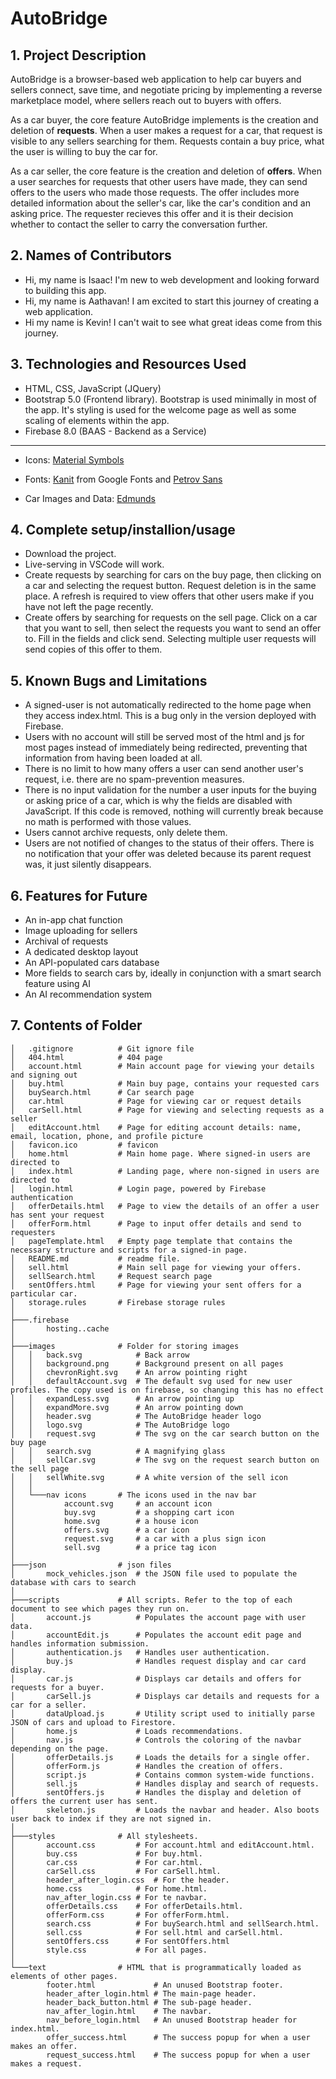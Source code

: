 # AutoBridge
## 1. Project Description
AutoBridge is a browser-based web application to help car buyers and sellers connect, save time, and negotiate pricing by implementing a reverse marketplace model, where sellers reach out to buyers with offers.

As a car buyer, the core feature AutoBridge implements is the creation and deletion of **requests**. When a user makes a request for a car, that request is visible to any sellers searching for them. Requests contain a buy price, what the user is willing to buy the car for.

As a car seller, the core feature is the creation and deletion of **offers**. When a user searches for requests that other users have made, they can send offers to the users who made those requests. The offer includes more detailed information about the seller's car, like the car's condition and an asking price. The requester recieves this offer and it is their decision whether to contact the seller to carry the conversation further.
## 2. Names of Contributors
* Hi, my name is Isaac! I'm new to web development and looking forward to building this app.
* Hi, my name is Aathavan! I am excited to start this journey of creating a web application.
* Hi my name is Kevin! I can't wait to see what great ideas come from this journey.
## 3. Technologies and Resources Used
* HTML, CSS, JavaScript (JQuery)
* Bootstrap 5.0 (Frontend library). Bootstrap is used minimally in most of the app. It's styling is used for the welcome page as well as some scaling of elements within the app.
* Firebase 8.0 (BAAS - Backend as a Service)
<hr>

* Icons: [Material Symbols](https://fonts.google.com/icons)

* Fonts: [Kanit](https://fonts.google.com/specimen/Kanit) from Google Fonts and [Petrov Sans](https://www.dafont.com/petrov-sans.font)

* Car Images and Data: [Edmunds](https://www.edmunds.com/)

## 4. Complete setup/installion/usage
* Download the project.
* Live-serving in VSCode will work.
* Create requests by searching for cars on the buy page, then clicking on a car and selecting the request button. Request deletion is in the same place. A refresh is required to view offers that other users make if you have not left the page recently.
* Create offers by searching for requests on the sell page. Click on a car that you want to sell, then select the requests you want to send an offer to. Fill in the fields and click send. Selecting multiple user requests will send copies of this offer to them.

## 5. Known Bugs and Limitations
* A signed-user is not automatically redirected to the home page when they access index.html. This is a bug only in the version deployed with Firebase.
* Users with no account will still be served most of the html and js for most pages instead of immediately being redirected, preventing that information from having been loaded at all.
* There is no limit to how many offers a user can send another user's request, i.e. there are no spam-prevention measures.
* There is no input validation for the number a user inputs for the buying or asking price of a car, which is why the fields are disabled with JavaScript. If this code is removed, nothing will currently break because no math is performed with those values.
* Users cannot archive requests, only delete them.
* Users are not notified of changes to the status of their offers. There is no notification that your offer was deleted because its parent request was, it just silently disappears.

## 6. Features for Future
* An in-app chat function
* Image uploading for sellers
* Archival of requests
* A dedicated desktop layout
* An API-populated cars database
* More fields to search cars by, ideally in conjunction with a smart search feature using AI
* An AI recommendation system
## 7. Contents of Folder

```
│   .gitignore          # Git ignore file
│   404.html            # 404 page
│   account.html        # Main account page for viewing your details and signing out
│   buy.html            # Main buy page, contains your requested cars
│   buySearch.html      # Car search page
│   car.html            # Page for viewing car or request details
│   carSell.html        # Page for viewing and selecting requests as a seller
│   editAccount.html    # Page for editing account details: name, email, location, phone, and profile picture
│   favicon.ico         # favicon
│   home.html           # Main home page. Where signed-in users are directed to
│   index.html          # Landing page, where non-signed in users are directed to
│   login.html          # Login page, powered by Firebase authentication
│   offerDetails.html   # Page to view the details of an offer a user has sent your request
│   offerForm.html      # Page to input offer details and send to requesters
│   pageTemplate.html   # Empty page template that contains the necessary structure and scripts for a signed-in page.
│   README.md           # readme file.
│   sell.html           # Main sell page for viewing your offers.
│   sellSearch.html     # Request search page
│   sentOffers.html     # Page for viewing your sent offers for a particular car.
│   storage.rules       # Firebase storage rules
│
├───.firebase
│       hosting..cache
│
├───images              # Folder for storing images
│   │   back.svg            # Back arrow
│   │   background.png      # Background present on all pages
│   │   chevronRight.svg    # An arrow pointing right
│   │   defaultAccount.svg  # The default svg used for new user profiles. The copy used is on firebase, so changing this has no effect
│   │   expandLess.svg      # An arrow pointing up 
│   │   expandMore.svg      # An arrow pointing down
│   │   header.svg          # The AutoBridge header logo
│   │   logo.svg            # The AutoBridge logo
│   │   request.svg         # The svg on the car search button on the buy page
│   │   search.svg          # A magnifying glass
│   │   sellCar.svg         # The svg on the request search button on the sell page
│   │   sellWhite.svg       # A white version of the sell icon
│   │
│   └───nav icons       # The icons used in the nav bar
│           account.svg     # an account icon
│           buy.svg         # a shopping cart icon
│           home.svg        # a house icon
│           offers.svg      # a car icon
│           request.svg     # a car with a plus sign icon
│           sell.svg        # a price tag icon
│
├───json                # json files
│       mock_vehicles.json  # the JSON file used to populate the database with cars to search
│
├───scripts             # All scripts. Refer to the top of each document to see which pages they run on.
│       account.js          # Populates the account page with user data.
│       accountEdit.js      # Populates the account edit page and handles information submission.
│       authentication.js   # Handles user authentication.
│       buy.js              # Handles request display and car card display.
│       car.js              # Displays car details and offers for requests for a buyer.
│       carSell.js          # Displays car details and requests for a car for a seller.
│       dataUpload.js       # Utility script used to initially parse JSON of cars and upload to Firestore.
│       home.js             # Loads recommendations.
│       nav.js              # Controls the coloring of the navbar depending on the page.
│       offerDetails.js     # Loads the details for a single offer.
│       offerForm.js        # Handles the creation of offers.
│       script.js           # Contains common system-wide functions.
│       sell.js             # Handles display and search of requests.
│       sentOffers.js       # Handles the display and deletion of offers the current user has sent.
│       skeleton.js         # Loads the navbar and header. Also boots user back to index if they are not signed in.
│
├───styles              # All stylesheets.
│       account.css         # For account.html and editAccount.html.
│       buy.css             # For buy.html.
│       car.css             # For car.html.
│       carSell.css         # For carSell.html.
│       header_after_login.css  # For the header.
│       home.css            # For home.html.
│       nav_after_login.css # For te navbar.
│       offerDetails.css    # For offerDetails.html.
│       offerForm.css       # For offerForm.html.
│       search.css          # For buySearch.html and sellSearch.html.
│       sell.css            # For sell.html and carSell.html.
│       sentOffers.css      # For sentOffers.html
│       style.css           # For all pages.
│
└───text                # HTML that is programmatically loaded as elements of other pages.
        footer.html             # An unused Bootstrap footer.
        header_after_login.html # The main-page header.
        header_back_button.html # The sub-page header.
        nav_after_login.html    # The navbar.
        nav_before_login.html   # An unused Bootstrap header for index.html.
        offer_success.html      # The success popup for when a user makes an offer.
        request_success.html    # The success popup for when a user makes a request.
```


